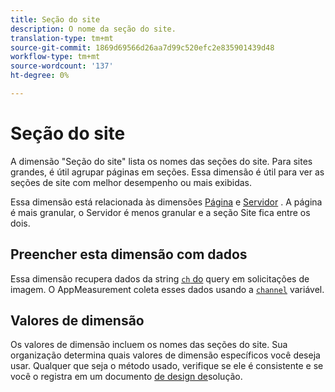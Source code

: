 ```yaml
---
title: Seção do site
description: O nome da seção do site.
translation-type: tm+mt
source-git-commit: 1869d69566d26aa7d99c520efc2e835901439d48
workflow-type: tm+mt
source-wordcount: '137'
ht-degree: 0%

---
```



# Seção do site

A dimensão &quot;Seção do site&quot; lista os nomes das seções do site. Para sites grandes, é útil agrupar páginas em seções. Essa dimensão é útil para ver as seções de site com melhor desempenho ou mais exibidas.

Essa dimensão está relacionada às dimensões [Página](page.md) e [Servidor](server.md) . A página é mais granular, o Servidor é menos granular e a seção Site fica entre os dois.

## Preencher esta dimensão com dados

Essa dimensão recupera dados da string [`ch` do](/help/implement/validate/query-parameters.md) query em solicitações de imagem. O AppMeasurement coleta esses dados usando a [`channel`](/help/implement/vars/page-vars/channel.md) variável.

## Valores de dimensão

Os valores de dimensão incluem os nomes das seções do site. Sua organização determina quais valores de dimensão específicos você deseja usar. Qualquer que seja o método usado, verifique se ele é consistente e se você o registra em um documento [de design de](/help/implement/prepare/solution-design.md)solução.
